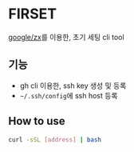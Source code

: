 # FIRSET

[google/zx](https://github.com/google/zx)를 이용한, 초기 세팅 cli tool


## 기능
- gh cli 이용한, ssh key 생성 및 등록
- `~/.ssh/config`에 ssh host 등록

## How to use
```bash
curl -sSL [address] | bash
```
